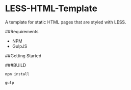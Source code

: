 # LESS-HTML-Template

A template for static HTML pages that are styled with LESS. 

##Requirements
- NPM
- GulpJS

##Getting Started

###BUILD

```
npm install
```

```
gulp
```